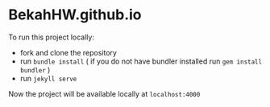 # BekahHW.github.io

To run this project locally:
- fork and clone the repository
- run ```bundle install``` ( if you do not have bundler installed run ```gem install bundler``` )
- run ```jekyll serve```

Now the project will be available locally at ```localhost:4000```